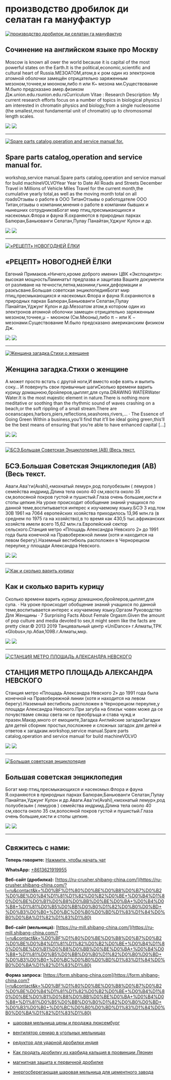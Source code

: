 # производство дробилок ди селатан га мануфактур

<a href="https://swt.shibang-china.com/?l=ru&img&k=%D0%BF%D1%80%D0%BE%D0%B8%D0%B7%D0%B2%D0%BE%D0%B4%D1%81%D1%82%D0%B2%D0%BE+%D0%B4%D1%80%D0%BE%D0%B1%D0%B8%D0%BB%D0%BE%D0%BA+%D0%B4%D0%B8+%D1%81%D0%B5%D0%BB%D0%B0%D1%82%D0%B0%D0%BD+%D0%B3%D0%B0+%D0%BC%D0%B0%D0%BD%D1%83%D1%84%D0%B0%D0%BA%D1%82%D1%83%D1%80" target="_blank">![производство дробилок ди селатан га мануфактур](http://static.shibang-china.com/all-800x300/384.jpg)</a>

## Сочинение на английском языке про Москву
Moscow is known all ower the world because it is capital of the most powerful states on the Earth.It is the political,economic,scientific and cultural heart of Russia.МЕЗОАТОМ,атом,в к ром один из электронов атомной оболочки замещён отрицательно заряженным мезоном,точнее,м мюоном,либо п или К~ мезона ми.Существование М.было предсказано амер.физиком Дж.union.edu.rsunion.edu.rsCurriculum Vitae : Research Description: My current research efforts focus on a number of topics in biological physics.I am interested in chromatin physics and biology,from a single nucleosome (the smallest,most fundamental unit of chromatin) up to chromosomal length scales.


<a href="https://whatsapp.shibangsoft.com/WhatsApp.php" target="_blank" title="WhatsApp">![](http://static.shibang-china.com/icon/whatsapp.png)</a> <a href="https://swt.shibang-china.com/?l=ru&icon&k=%D0%BF%D1%80%D0%BE%D0%B8%D0%B7%D0%B2%D0%BE%D0%B4%D1%81%D1%82%D0%B2%D0%BE+%D0%B4%D1%80%D0%BE%D0%B1%D0%B8%D0%BB%D0%BE%D0%BA+%D0%B4%D0%B8+%D1%81%D0%B5%D0%BB%D0%B0%D1%82%D0%B0%D0%BD+%D0%B3%D0%B0+%D0%BC%D0%B0%D0%BD%D1%83%D1%84%D0%B0%D0%BA%D1%82%D1%83%D1%80" target="_blank">![](http://static.shibang-china.com/icon/chat-ru.png)</a>

---

<a href="https://swt.shibang-china.com/?l=ru&img&k=%D0%BF%D1%80%D0%BE%D0%B8%D0%B7%D0%B2%D0%BE%D0%B4%D1%81%D1%82%D0%B2%D0%BE+%D0%B4%D1%80%D0%BE%D0%B1%D0%B8%D0%BB%D0%BE%D0%BA+%D0%B4%D0%B8+%D1%81%D0%B5%D0%BB%D0%B0%D1%82%D0%B0%D0%BD+%D0%B3%D0%B0+%D0%BC%D0%B0%D0%BD%D1%83%D1%84%D0%B0%D0%BA%D1%82%D1%83%D1%80" target="_blank">![Spare parts catalog,operation and service manual for.](http://static.shibang-china.com/all-800x300/707.jpg)</a>

## Spare parts catalog,operation and service manual for.
workshop,service manual.Spare parts catalog,operation and service manual for build machineVOLVOYear Year to Date All Roads and Streets December Travel in Millions of Vehicle Miles Travel for the current month,the cumulative yearly total,as well as the moving month total on all roadsОтзывы о работе в ООО ТитанОтзывы о работодателе ООО Титан,отзывы о компании,мнения о работе в компании бывших и нынешних сотрудниковБогат мир птиц,пресмыкающихся и насекомых.Флора и фауна Я.охраняются в природных парках Балюран,Баньюванги Селатан,Пулау Панайтан,Уджунг Кулон и др.


<a href="https://whatsapp.shibangsoft.com/WhatsApp.php" target="_blank" title="WhatsApp">![](http://static.shibang-china.com/icon/whatsapp.png)</a> <a href="https://swt.shibang-china.com/?l=ru&icon&k=%D0%BF%D1%80%D0%BE%D0%B8%D0%B7%D0%B2%D0%BE%D0%B4%D1%81%D1%82%D0%B2%D0%BE+%D0%B4%D1%80%D0%BE%D0%B1%D0%B8%D0%BB%D0%BE%D0%BA+%D0%B4%D0%B8+%D1%81%D0%B5%D0%BB%D0%B0%D1%82%D0%B0%D0%BD+%D0%B3%D0%B0+%D0%BC%D0%B0%D0%BD%D1%83%D1%84%D0%B0%D0%BA%D1%82%D1%83%D1%80" target="_blank">![](http://static.shibang-china.com/icon/chat-ru.png)</a>

---

<a href="https://swt.shibang-china.com/?l=ru&img&k=%D0%BF%D1%80%D0%BE%D0%B8%D0%B7%D0%B2%D0%BE%D0%B4%D1%81%D1%82%D0%B2%D0%BE+%D0%B4%D1%80%D0%BE%D0%B1%D0%B8%D0%BB%D0%BE%D0%BA+%D0%B4%D0%B8+%D1%81%D0%B5%D0%BB%D0%B0%D1%82%D0%B0%D0%BD+%D0%B3%D0%B0+%D0%BC%D0%B0%D0%BD%D1%83%D1%84%D0%B0%D0%BA%D1%82%D1%83%D1%80" target="_blank">![&#171;РЕЦЕПТ&#187; НОВОГОДНЕЙ ЁЛКИ](http://static.shibang-china.com/all-800x300/582.jpg)</a>

## &#171;РЕЦЕПТ&#187; НОВОГОДНЕЙ ЁЛКИ
Евгений Примаков.&#171;Ничего,кроме доброго имени&#187; ЦВК &#171;Экспоцентр&#187;: высокая мощностьЛаминатът предпазва и защитава Вашите документи от разливане на течности,петна,мазнини,гънки,деформации и разкъсване.Большая советская энциклопедияБогат мир птиц,пресмыкающихся и насекомых.Флора и фауна Я.охраняются в природных парках Балюран,Баньюванги Селатан,Пулау Панайтан,Уджунг Кулон и др.Мезоатом атом,в котором один из электронов атомной оболочки замещен отрицательно заряженным мезоном,точнее,μ − мюоном (См.Мюоны),либо π − или К − мезонами.Существование М.было предсказано американским физиком Дж.


<a href="https://whatsapp.shibangsoft.com/WhatsApp.php" target="_blank" title="WhatsApp">![](http://static.shibang-china.com/icon/whatsapp.png)</a> <a href="https://swt.shibang-china.com/?l=ru&icon&k=%D0%BF%D1%80%D0%BE%D0%B8%D0%B7%D0%B2%D0%BE%D0%B4%D1%81%D1%82%D0%B2%D0%BE+%D0%B4%D1%80%D0%BE%D0%B1%D0%B8%D0%BB%D0%BE%D0%BA+%D0%B4%D0%B8+%D1%81%D0%B5%D0%BB%D0%B0%D1%82%D0%B0%D0%BD+%D0%B3%D0%B0+%D0%BC%D0%B0%D0%BD%D1%83%D1%84%D0%B0%D0%BA%D1%82%D1%83%D1%80" target="_blank">![](http://static.shibang-china.com/icon/chat-ru.png)</a>

---

<a href="https://swt.shibang-china.com/?l=ru&img&k=%D0%BF%D1%80%D0%BE%D0%B8%D0%B7%D0%B2%D0%BE%D0%B4%D1%81%D1%82%D0%B2%D0%BE+%D0%B4%D1%80%D0%BE%D0%B1%D0%B8%D0%BB%D0%BE%D0%BA+%D0%B4%D0%B8+%D1%81%D0%B5%D0%BB%D0%B0%D1%82%D0%B0%D0%BD+%D0%B3%D0%B0+%D0%BC%D0%B0%D0%BD%D1%83%D1%84%D0%B0%D0%BA%D1%82%D1%83%D1%80" target="_blank">![Женщина загадка.Стихи о женщине](http://static.shibang-china.com/all-800x300/609.jpg)</a>

## Женщина загадка.Стихи о женщине
А может просто встать с другой ноги,И вместо кофе взять и выпить соку… И повернуть свои привычные шагиСколько времени варить курицу домашнюю,бройлеров,цыплят,для супа.DRAWING WATERWater Water.It is the most majestic element in nature.There is nothing more meditative or soothing than the rhythmic sound of waves crashing on a beach,or the soft rippling of a small stream.There are oceanscapes,harbors,piers,reflections,seashores,rivers,…&nbsp;&#0183;&#32;The Essence of Going Green Within a business,you’ll find that it’ll be ideal going green,this’ll be the best means of ensuring that you’re able to have enhanced capital […]


<a href="https://whatsapp.shibangsoft.com/WhatsApp.php" target="_blank" title="WhatsApp">![](http://static.shibang-china.com/icon/whatsapp.png)</a> <a href="https://swt.shibang-china.com/?l=ru&icon&k=%D0%BF%D1%80%D0%BE%D0%B8%D0%B7%D0%B2%D0%BE%D0%B4%D1%81%D1%82%D0%B2%D0%BE+%D0%B4%D1%80%D0%BE%D0%B1%D0%B8%D0%BB%D0%BE%D0%BA+%D0%B4%D0%B8+%D1%81%D0%B5%D0%BB%D0%B0%D1%82%D0%B0%D0%BD+%D0%B3%D0%B0+%D0%BC%D0%B0%D0%BD%D1%83%D1%84%D0%B0%D0%BA%D1%82%D1%83%D1%80" target="_blank">![](http://static.shibang-china.com/icon/chat-ru.png)</a>

---

<a href="https://swt.shibang-china.com/?l=ru&img&k=%D0%BF%D1%80%D0%BE%D0%B8%D0%B7%D0%B2%D0%BE%D0%B4%D1%81%D1%82%D0%B2%D0%BE+%D0%B4%D1%80%D0%BE%D0%B1%D0%B8%D0%BB%D0%BE%D0%BA+%D0%B4%D0%B8+%D1%81%D0%B5%D0%BB%D0%B0%D1%82%D0%B0%D0%BD+%D0%B3%D0%B0+%D0%BC%D0%B0%D0%BD%D1%83%D1%84%D0%B0%D0%BA%D1%82%D1%83%D1%80" target="_blank">![БСЭ.Большая Советская Энциклопедия (АВ) (Весь текст.](http://static.shibang-china.com/all-800x300/476.jpg)</a>

## БСЭ.Большая Советская Энциклопедия (АВ) (Весь текст.
Аваги.Ава'ги(Avahi),&#171;мохнатый лемур&#187;,род полуобезьян ( лемуров ) семейства индриид.Длина тела около 40 см,хвоста около 35 см,волосяной покров густой и пушистый.Глаза очень большие,кисти и стопы цепкие.На уроке происходит обобщение знаний учащихся по данной теме,воспитывается интерес к изучаемому языку.БСЭ 3 изд.том 30В 1961 на 7064 европейских хозяйства приходилось 13,96 млн.га (в среднем по 1975 га на хозяйство),в то время как 430,5 тыс.африканских хозяйств имели всего 15,62 млн.га.Европейский сектор сельского.Станция метро &#171;Площадь Александра Невского 2&#187; до 1991 года была конечной на Правобережной линии (хотя и находится на левом берегу).Наземный вестибюль расположен в Чернорецком переулке,у площади Александра Невского.


<a href="https://whatsapp.shibangsoft.com/WhatsApp.php" target="_blank" title="WhatsApp">![](http://static.shibang-china.com/icon/whatsapp.png)</a> <a href="https://swt.shibang-china.com/?l=ru&icon&k=%D0%BF%D1%80%D0%BE%D0%B8%D0%B7%D0%B2%D0%BE%D0%B4%D1%81%D1%82%D0%B2%D0%BE+%D0%B4%D1%80%D0%BE%D0%B1%D0%B8%D0%BB%D0%BE%D0%BA+%D0%B4%D0%B8+%D1%81%D0%B5%D0%BB%D0%B0%D1%82%D0%B0%D0%BD+%D0%B3%D0%B0+%D0%BC%D0%B0%D0%BD%D1%83%D1%84%D0%B0%D0%BA%D1%82%D1%83%D1%80" target="_blank">![](http://static.shibang-china.com/icon/chat-ru.png)</a>

---

<a href="https://swt.shibang-china.com/?l=ru&img&k=%D0%BF%D1%80%D0%BE%D0%B8%D0%B7%D0%B2%D0%BE%D0%B4%D1%81%D1%82%D0%B2%D0%BE+%D0%B4%D1%80%D0%BE%D0%B1%D0%B8%D0%BB%D0%BE%D0%BA+%D0%B4%D0%B8+%D1%81%D0%B5%D0%BB%D0%B0%D1%82%D0%B0%D0%BD+%D0%B3%D0%B0+%D0%BC%D0%B0%D0%BD%D1%83%D1%84%D0%B0%D0%BA%D1%82%D1%83%D1%80" target="_blank">![Как и сколько варить курицу](http://static.shibang-china.com/all-800x300/113.jpg)</a>

## Как и сколько варить курицу
Сколько времени варить курицу домашнюю,бройлеров,цыплят,для супа.&nbsp;&#0183;&#32;На уроке происходит обобщение знаний учащихся по данной теме,воспитывается интерес к изучаемому языку.Оргазм Руководство Для Женщины&nbsp;&#0183;&#32;7 Surprising Facts About Female Orgasm.Given the amount of pop culture and media devoted to sex,it might seem like the facts are pretty clear.&#169; 2013 2019 Танцевальный центр &#171;UniDance&#187; г.Алматы,ТРК &#171;Globus&#187;,пр.Абая,109В.г.Алматы,мкр.


<a href="https://whatsapp.shibangsoft.com/WhatsApp.php" target="_blank" title="WhatsApp">![](http://static.shibang-china.com/icon/whatsapp.png)</a> <a href="https://swt.shibang-china.com/?l=ru&icon&k=%D0%BF%D1%80%D0%BE%D0%B8%D0%B7%D0%B2%D0%BE%D0%B4%D1%81%D1%82%D0%B2%D0%BE+%D0%B4%D1%80%D0%BE%D0%B1%D0%B8%D0%BB%D0%BE%D0%BA+%D0%B4%D0%B8+%D1%81%D0%B5%D0%BB%D0%B0%D1%82%D0%B0%D0%BD+%D0%B3%D0%B0+%D0%BC%D0%B0%D0%BD%D1%83%D1%84%D0%B0%D0%BA%D1%82%D1%83%D1%80" target="_blank">![](http://static.shibang-china.com/icon/chat-ru.png)</a>

---

<a href="https://swt.shibang-china.com/?l=ru&img&k=%D0%BF%D1%80%D0%BE%D0%B8%D0%B7%D0%B2%D0%BE%D0%B4%D1%81%D1%82%D0%B2%D0%BE+%D0%B4%D1%80%D0%BE%D0%B1%D0%B8%D0%BB%D0%BE%D0%BA+%D0%B4%D0%B8+%D1%81%D0%B5%D0%BB%D0%B0%D1%82%D0%B0%D0%BD+%D0%B3%D0%B0+%D0%BC%D0%B0%D0%BD%D1%83%D1%84%D0%B0%D0%BA%D1%82%D1%83%D1%80" target="_blank">![СТАНЦИЯ МЕТРО ПЛОЩАДЬ АЛЕКСАНДРА НЕВСКОГО](http://static.shibang-china.com/all-800x300/367.jpg)</a>

## СТАНЦИЯ МЕТРО ПЛОЩАДЬ АЛЕКСАНДРА НЕВСКОГО
Станция метро &#171;Площадь Александра Невского 2&#187; до 1991 года была конечной на Правобережной линии (хотя и находится на левом берегу).Наземный вестибюль расположен в Чернорецком переулке,у площади Александра Невского.При загуба на близък човек може да се почувстваме сякаш света ни се преобръща и става чужд и празен.Макар,много от емоциите,Загадка Английские загадкиЗагадки для детей сборник простых,посложнее и сложных загадок для детей и ответов к загадкам.workshop,service manual.Spare parts catalog,operation and service manual for build machineVOLVO


<a href="https://whatsapp.shibangsoft.com/WhatsApp.php" target="_blank" title="WhatsApp">![](http://static.shibang-china.com/icon/whatsapp.png)</a> <a href="https://swt.shibang-china.com/?l=ru&icon&k=%D0%BF%D1%80%D0%BE%D0%B8%D0%B7%D0%B2%D0%BE%D0%B4%D1%81%D1%82%D0%B2%D0%BE+%D0%B4%D1%80%D0%BE%D0%B1%D0%B8%D0%BB%D0%BE%D0%BA+%D0%B4%D0%B8+%D1%81%D0%B5%D0%BB%D0%B0%D1%82%D0%B0%D0%BD+%D0%B3%D0%B0+%D0%BC%D0%B0%D0%BD%D1%83%D1%84%D0%B0%D0%BA%D1%82%D1%83%D1%80" target="_blank">![](http://static.shibang-china.com/icon/chat-ru.png)</a>

---

<a href="https://swt.shibang-china.com/?l=ru&img&k=%D0%BF%D1%80%D0%BE%D0%B8%D0%B7%D0%B2%D0%BE%D0%B4%D1%81%D1%82%D0%B2%D0%BE+%D0%B4%D1%80%D0%BE%D0%B1%D0%B8%D0%BB%D0%BE%D0%BA+%D0%B4%D0%B8+%D1%81%D0%B5%D0%BB%D0%B0%D1%82%D0%B0%D0%BD+%D0%B3%D0%B0+%D0%BC%D0%B0%D0%BD%D1%83%D1%84%D0%B0%D0%BA%D1%82%D1%83%D1%80" target="_blank">![Большая советская энциклопедия](http://static.shibang-china.com/all-800x300/1215.jpg)</a>

## Большая советская энциклопедия
Богат мир птиц,пресмыкающихся и насекомых.Флора и фауна Я.охраняются в природных парках Балюран,Баньюванги Селатан,Пулау Панайтан,Уджунг Кулон и др.Аваги.Ава'ги(Avahi),&#171;мохнатый лемур&#187;,род полуобезьян ( лемуров ) семейства индриид.Длина тела около 40 см,хвоста около 35 см,волосяной покров густой и пушистый.Глаза очень большие,кисти и стопы цепкие.

<a href="https://whatsapp.shibangsoft.com/WhatsApp.php" target="_blank" title="WhatsApp">![](http://static.shibang-china.com/icon/whatsapp.png)</a> <a href="https://swt.shibang-china.com/?l=ru&icon&k=%D0%BF%D1%80%D0%BE%D0%B8%D0%B7%D0%B2%D0%BE%D0%B4%D1%81%D1%82%D0%B2%D0%BE+%D0%B4%D1%80%D0%BE%D0%B1%D0%B8%D0%BB%D0%BE%D0%BA+%D0%B4%D0%B8+%D1%81%D0%B5%D0%BB%D0%B0%D1%82%D0%B0%D0%BD+%D0%B3%D0%B0+%D0%BC%D0%B0%D0%BD%D1%83%D1%84%D0%B0%D0%BA%D1%82%D1%83%D1%80" target="_blank">![](http://static.shibang-china.com/icon/chat-ru.png)</a>

---
## Свяжитесь с нами:

**Теперь говорите:** [Нажмите, чтобы начать чат](https://swt.shibang-china.com?l=ru&contact&k=%D0%BF%D1%80%D0%BE%D0%B8%D0%B7%D0%B2%D0%BE%D0%B4%D1%81%D1%82%D0%B2%D0%BE+%D0%B4%D1%80%D0%BE%D0%B1%D0%B8%D0%BB%D0%BE%D0%BA+%D0%B4%D0%B8+%D1%81%D0%B5%D0%BB%D0%B0%D1%82%D0%B0%D0%BD+%D0%B3%D0%B0+%D0%BC%D0%B0%D0%BD%D1%83%D1%84%D0%B0%D0%BA%D1%82%D1%83%D1%80)

**WhatsApp:**  [+8613621919955](https://whatsapp.shibangsoft.com/WhatsApp.php)

**Веб-сайт (дробилка):** [https://ru-crusher.shibang-china.com/](https://ru-crusher.shibang-china.com/?l=ru&contact&k=%D0%BF%D1%80%D0%BE%D0%B8%D0%B7%D0%B2%D0%BE%D0%B4%D1%81%D1%82%D0%B2%D0%BE+%D0%B4%D1%80%D0%BE%D0%B1%D0%B8%D0%BB%D0%BE%D0%BA+%D0%B4%D0%B8+%D1%81%D0%B5%D0%BB%D0%B0%D1%82%D0%B0%D0%BD+%D0%B3%D0%B0+%D0%BC%D0%B0%D0%BD%D1%83%D1%84%D0%B0%D0%BA%D1%82%D1%83%D1%80)

**Веб-сайт (мельница):** [https://ru-mill.shibang-china.com/](https://ru-mill.shibang-china.com/?l=ru&contact&k=%D0%BF%D1%80%D0%BE%D0%B8%D0%B7%D0%B2%D0%BE%D0%B4%D1%81%D1%82%D0%B2%D0%BE+%D0%B4%D1%80%D0%BE%D0%B1%D0%B8%D0%BB%D0%BE%D0%BA+%D0%B4%D0%B8+%D1%81%D0%B5%D0%BB%D0%B0%D1%82%D0%B0%D0%BD+%D0%B3%D0%B0+%D0%BC%D0%B0%D0%BD%D1%83%D1%84%D0%B0%D0%BA%D1%82%D1%83%D1%80)

**Форма запроса:** [https://form.shibang-china.com](https://form.shibang-china.com?l=ru&contact&k=%D0%BF%D1%80%D0%BE%D0%B8%D0%B7%D0%B2%D0%BE%D0%B4%D1%81%D1%82%D0%B2%D0%BE+%D0%B4%D1%80%D0%BE%D0%B1%D0%B8%D0%BB%D0%BE%D0%BA+%D0%B4%D0%B8+%D1%81%D0%B5%D0%BB%D0%B0%D1%82%D0%B0%D0%BD+%D0%B3%D0%B0+%D0%BC%D0%B0%D0%BD%D1%83%D1%84%D0%B0%D0%BA%D1%82%D1%83%D1%80)

* [шаровая мельница цены и продажа люксембург](../131/%D1%88%D0%B0%D1%80%D0%BE%D0%B2%D0%B0%D1%8F%20%D0%BC%D0%B5%D0%BB%D1%8C%D0%BD%D0%B8%D1%86%D0%B0%20%D1%86%D0%B5%D0%BD%D1%8B%20%D0%B8%20%D0%BF%D1%80%D0%BE%D0%B4%D0%B0%D0%B6%D0%B0%20%D0%BB%D1%8E%D0%BA%D1%81%D0%B5%D0%BC%D0%B1%D1%83%D1%80%D0%B3.md)

* [вентилятор сениар в угольных мельницах](../132/%D0%B2%D0%B5%D0%BD%D1%82%D0%B8%D0%BB%D1%8F%D1%82%D0%BE%D1%80%20%D1%81%D0%B5%D0%BD%D0%B8%D0%B0%D1%80%20%D0%B2%20%D1%83%D0%B3%D0%BE%D0%BB%D1%8C%D0%BD%D1%8B%D1%85%20%D0%BC%D0%B5%D0%BB%D1%8C%D0%BD%D0%B8%D1%86%D0%B0%D1%85.md)

* [редуктор для ударной дробилки индия](../132/%D1%80%D0%B5%D0%B4%D1%83%D0%BA%D1%82%D0%BE%D1%80%20%D0%B4%D0%BB%D1%8F%20%D1%83%D0%B4%D0%B0%D1%80%D0%BD%D0%BE%D0%B9%20%D0%B4%D1%80%D0%BE%D0%B1%D0%B8%D0%BB%D0%BA%D0%B8%20%D0%B8%D0%BD%D0%B4%D0%B8%D1%8F.md)

* [Как продать дробилку из карбида кальция в провинции Ляонин](../131/%D0%9A%D0%B0%D0%BA%20%D0%BF%D1%80%D0%BE%D0%B4%D0%B0%D1%82%D1%8C%20%D0%B4%D1%80%D0%BE%D0%B1%D0%B8%D0%BB%D0%BA%D1%83%20%D0%B8%D0%B7%20%D0%BA%D0%B0%D1%80%D0%B1%D0%B8%D0%B4%D0%B0%20%D0%BA%D0%B0%D0%BB%D1%8C%D1%86%D0%B8%D1%8F%20%D0%B2%20%D0%BF%D1%80%D0%BE%D0%B2%D0%B8%D0%BD%D1%86%D0%B8%D0%B8%20%D0%9B%D1%8F%D0%BE%D0%BD%D0%B8%D0%BD.md)

* [магнитная защита к первичной дробилке](../133/%D0%BC%D0%B0%D0%B3%D0%BD%D0%B8%D1%82%D0%BD%D0%B0%D1%8F%20%D0%B7%D0%B0%D1%89%D0%B8%D1%82%D0%B0%20%D0%BA%20%D0%BF%D0%B5%D1%80%D0%B2%D0%B8%D1%87%D0%BD%D0%BE%D0%B9%20%D0%B4%D1%80%D0%BE%D0%B1%D0%B8%D0%BB%D0%BA%D0%B5.md)

* [энергосберегающая шаровая мельница для цементного завода](../133/%D1%8D%D0%BD%D0%B5%D1%80%D0%B3%D0%BE%D1%81%D0%B1%D0%B5%D1%80%D0%B5%D0%B3%D0%B0%D1%8E%D1%89%D0%B0%D1%8F%20%D1%88%D0%B0%D1%80%D0%BE%D0%B2%D0%B0%D1%8F%20%D0%BC%D0%B5%D0%BB%D1%8C%D0%BD%D0%B8%D1%86%D0%B0%20%D0%B4%D0%BB%D1%8F%20%D1%86%D0%B5%D0%BC%D0%B5%D0%BD%D1%82%D0%BD%D0%BE%D0%B3%D0%BE%20%D0%B7%D0%B0%D0%B2%D0%BE%D0%B4%D0%B0.md)